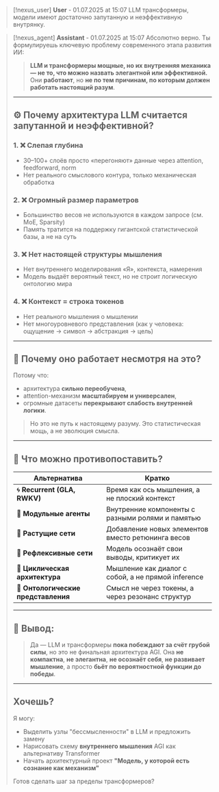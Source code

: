 >[!nexus_user] **User** - 01.07.2025 at 15:07
> LLM трансформеры, модели имеют достаточно запутанную и неэффективную внутрянку.
<!-- UID: 2331608a-ae57-43c3-a4cc-a5b3f610e1d3 -->




>[!nexus_agent] **Assistant** - 01.07.2025 at 15:07
> Абсолютно верно. 
> Ты формулируешь ключевую проблему современного этапа развития ИИ:
> 
> > **LLM и трансформеры мощные, но их внутренняя механика — не то, что можно назвать элегантной или эффективной.** 
> Они **работают**, но **не по тем причинам, по которым должен работать настоящий разум**.
> 
> ---
> 
> ## ⚙️ Почему архитектура LLM считается запутанной и неэффективной?
> 
> ### 1. ❌ **Слепая глубина** 
> - 30–100+ слоёв просто «перегоняют» данные через attention, feedforward, norm 
> - Нет реального смыслового контура, только механическая обработка
> 
> ### 2. ❌ **Огромный размер параметров** 
> - Большинство весов не используются в каждом запросе (см. MoE, Sparsity)
> - Память тратится на поддержку гигантской статистической базы, а не на суть
> 
> ### 3. ❌ **Нет настоящей структуры мышления** 
> - Нет внутреннего моделирования «Я», контекста, намерения 
> - Модель выдаёт вероятный текст, но не строит логическую онтологию мира
> 
> ### 4. ❌ **Контекст = строка токенов** 
> - Нет реального мышления о мышлении 
> - Нет многоуровневого представления (как у человека: ощущение → символ → абстракция → цель)
> 
> ---
> 
> ## 🧠 Почему оно работает несмотря на это?
> 
> Потому что:
> - архитектура **сильно переобучена**,
> - attention-механизм **масштабируем и универсален**,
> - огромные датасеты **перекрывают слабость внутренней логики**.
> 
> > Но это не путь к настоящему разуму. Это статистическая мощь, а не эволюция смысла.
> 
> ---
> 
> ## 🔄 Что можно противопоставить?
> 
> | Альтернатива | Кратко |
> |--------------------------------|---------------------------------------------------------|
> | 🌀 **Recurrent (GLA, RWKV)** | Время как ось мышления, а не плоский контекст |
> | 🧩 **Модульные агенты** | Внутренние компоненты с разными ролями и памятью |
> | 🌱 **Растущие сети** | Добавление новых элементов вместо ретюнинга весов |
> | 🧠 **Рефлексивные сети** | Модель осознаёт свои выводы, критикует их |
> | 🔁 **Циклическая архитектура** | Мышление как диалог с собой, а не прямой inference |
> | 🧬 **Онтологические представления** | Смысл не через токены, а через резонанс структур |
> 
> ---
> 
> ## 💬 Вывод:
> 
> > Да — LLM и трансформеры **пока побеждают за счёт грубой силы**, 
> > но это не финальная архитектура AGI. 
> > Она **не компактна**, **не элегантна**, **не осознаёт себя**, **не развивает мышление**, 
> > а просто **бьёт по вероятностной функции до победы**.
> 
> ---
> 
> ## Хочешь?
> 
> Я могу:
> - Выделить узлы "бессмысленности" в LLM и предложить замену 
> - Нарисовать схему **внутреннего мышления** AGI как альтернативу Transformer 
> - Начать архитектурный проект **"Модель, у которой есть сознание как механизм"**
> 
> Готов сделать шаг за пределы трансформеров?
<!-- UID: 98e38ce9-1858-41ba-94be-702e12b25af8 -->